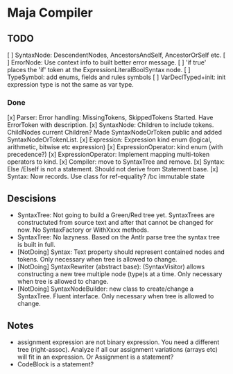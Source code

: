 ﻿# Maja Compiler

## TODO

[ ] SyntaxNode: DescendentNodes, AncestorsAndSelf, AncestorOrSelf etc.
[ ] ErrorNode: Use context info to built better error message.
[ ] 'if true' places the 'if' token at the ExpressionLiteralBoolSyntax node.
[ ] TypeSymbol: add enums, fields and rules symbols
[ ] VarDeclTyped+init: init expression type is not the same as var type.

### Done
[x] Parser: Error handling: MissingTokens, SkippedTokens
Started. Have ErrorToken with description.
[x] SyntaxNode: Children to include tokens. ChildNodes current Children?
Made SyntaxNodeOrToken public and added SyntaxNodeOrTokenList.
[x] Expression: Expression kind enum (logical, arithmetic, bitwise etc expression)
[x] ExpressionOperator: kind enum (with precedence?)
[x] ExpressionOperator: Implement mapping multi-token operators to kind.
[x] Compiler: move to SyntaxTree and remove.
[x] Syntax: Else /ElseIf is not a statement. Should not derive from Statement base.
[x] Syntax: Now records. Use class for ref-equality? /bc immutable state

## Descisions

- SyntaxTree: Not going to build a Green/Red tree yet.
SyntaxTrees are constructuted from source text and after that cannot be changed for now.
No SyntaxFactory or WithXxxx methods.
- SyntaxTree: No lazyness.
Based on the Antlr parse tree the syntax tree is built in full.
- [NotDoing] Syntax: Text property should represent contained nodes and tokens.
Only necessary when tree is allowed to change.
- [NotDoing] SyntaxRewriter (abstract base): (SyntaxVisitor) allows constructing a new tree multiple node (type)s at a time.
Only necessary when tree is allowed to change.
- [NotDoing] SyntaxNodeBuilder: new class to create/change a SyntaxTree. Fluent interface.
Only necessary when tree is allowed to change.


## Notes

- assignment expression are not binary expression. You need a different tree (right-assoc).
Analyze if all our assignment variations (arrays etc) will fit in an expression.
Or Assignment is a statement?
- CodeBlock is a statement?
